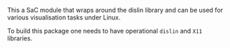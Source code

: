 This a SaC module that wraps around the dislin library
and can be used for various visualisation tasks under Linux.

To build this package one needs to have operational `dislin`
and `X11` libraries.
